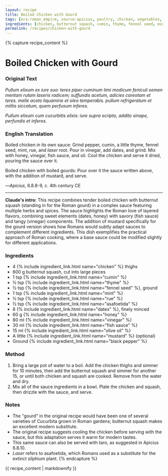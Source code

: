 ```yaml
---
layout: recipe
title: Boiled Chicken with Gourd
tags: [era:roman_empire, source:apicius, poultry, chicken, vegetables, sauce]
ingredients: [chicken, butternut squash, cumin, thyme, fennel seed, mint, rue, asafoetida, dates, honey, vinegar, fish sauce, olive oil, mustard, pepper]
permalink: /recipes/chicken-with-gourd
---
```


{% capture recipe_content %}
# Boiled Chicken with Gourd

### Original Text
*Pullum elixum ex iure suo: teres piper cuminum timi modicum feniculi semen mentam rutam laseris radicem; suffundis acetum, adicies careotam et teres. melle aceto liquamine et oleo temperabis. pullum refrigeratum et mittis siccatum, quem perfusum inferes.*

*Pullum elixum cum cucurbitis elixis: iure supra scripto, addito sinape, perfundis et inferes.*

### English Translation
Boiled chicken in its own sauce: Grind pepper, cumin, a little thyme, fennel seed, mint, rue, and *laser* root. Pour in vinegar, add dates, and grind. Mix with honey, vinegar, fish sauce, and oil. Cool the chicken and serve it dried, pouring the sauce over it.

Boiled chicken with boiled gourds: Pour over it the sauce written above, with the addition of mustard, and serve.

—*Apicius*, 6.8.8-9, c. 4th century CE

___

**Claude's intro:** This recipe combines tender boiled chicken with butternut squash (standing in for the Roman gourd) in a complex sauce featuring multiple herbs and spices. The sauce highlights the Roman love of layered flavors, combining sweet elements (dates, honey) with savory (fish sauce) and tangy (vinegar) components. The addition of mustard specifically for the gourd version shows how Romans would subtly adapt sauces to complement different ingredients. This dish exemplifies the practical approach of Roman cooking, where a base sauce could be modified slightly for different applications.

### Ingredients
- 4 {% include ingredient_link.html name="chicken" %} thighs
- 600 g butternut squash, cut into large pieces
- 1 tsp {% include ingredient_link.html name="cumin" %}
- ½ tsp {% include ingredient_link.html name="thyme" %}
- ½ tsp {% include ingredient_link.html name="fennel seed" %}, ground
- 1 tsp {% include ingredient_link.html name="mint" %}
- ½ tsp {% include ingredient_link.html name="rue" %}
- ½ tsp {% include ingredient_link.html name="asafoetida" %}
- 8 {% include ingredient_link.html name="dates" %}, finely minced
- 60 g {% include ingredient_link.html name="honey" %}
- 80 ml {% include ingredient_link.html name="vinegar" %}
- 30 ml {% include ingredient_link.html name="fish sauce" %}
- 15 ml {% include ingredient_link.html name="olive oil" %}
- A little {% include ingredient_link.html name="mustard" %} (optional)
- Ground {% include ingredient_link.html name="black pepper" %}

### Method
1. Bring a large pot of water to a boil. Add the chicken thighs and simmer for 10 minutes, then add the butternut squash and simmer for another 15, or until both chicken and squash are cooked. Remove from the water and dry.
2. Mix all of the sauce ingredients in a bowl. Plate the chicken and squash, then drizzle with the sauce, and serve.

### Notes
- The "gourd" in the original recipe would have been one of several varieties of Cucurbita grown in Roman gardens; butternut squash makes an excellent modern substitute.
- The original recipe suggests cooling the chicken before serving with the sauce, but this adaptation serves it warm for modern tastes.
- This same sauce can also be served with taro, as suggested in Apicius 6.8.10.
- *Laser* refers to asafoetida, which Romans used as a substitute for the extinct silphium plant.
{% endcapture %}

{{ recipe_content | markdownify }}